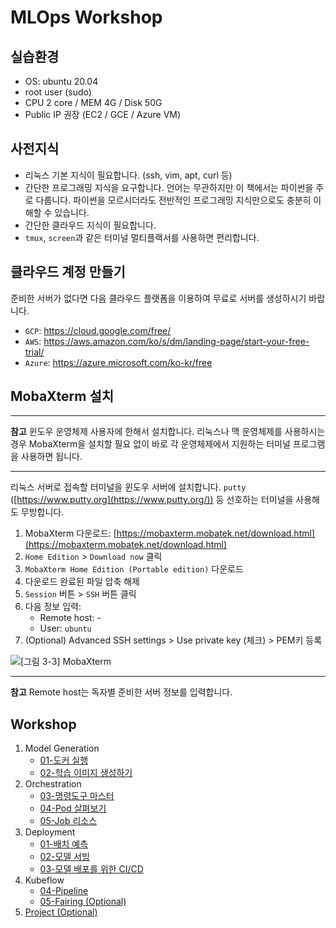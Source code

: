 # MLOps Workshop

## 실습환경

- OS: ubuntu 20.04
- root user (sudo)
- CPU 2 core / MEM 4G / Disk 50G
- Public IP 권장 (EC2 / GCE / Azure VM)

## 사전지식
- 리눅스 기본 지식이 필요합니다. (ssh, vim, apt, curl 등)
- 간단한 프로그래밍 지식을 요구합니다. 언어는 무관하지만 이 책에서는 파이썬을 주로 다룹니다. 파이썬을 모르시더라도 전반적인 프로그래밍 지식만으로도 충분히 이해할 수 있습니다.
- 간단한 클라우드 지식이 필요합니다.
- `tmux`, `screen`과 같은 터미널 멀티플랙서를 사용하면 편리합니다.

## 클라우드 계정 만들기

준비한 서버가 없다면 다음 클라우드 플랫폼을 이용하여 무료로 서버를 생성하시기 바랍니다.

- `GCP`: https://cloud.google.com/free/
- `AWS`: https://aws.amazon.com/ko/s/dm/landing-page/start-your-free-trial/
- `Azure`: https://azure.microsoft.com/ko-kr/free


## MobaXterm 설치

---

**참고** 윈도우 운영체제 사용자에 한해서 설치합니다. 리눅스나 맥 운영체제를 사용하시는 경우 MobaXterm을 설치할 필요 없이 바로 각 운영체제에서 지원하는 터미널 프로그램을 사용하면 됩니다.

---

리눅스 서버로 접속할 터미널을 윈도우 서버에 설치합니다. `putty` ([https://www.putty.org](https://www.putty.org/)) 등 선호하는 터미널을 사용해도 무방합니다.

1. MobaXterm 다운로드: [https://mobaxterm.mobatek.net/download.html](https://mobaxterm.mobatek.net/download.html)
2. `Home Edition` > `Download now` 클릭
3. `MobaXterm Home Edition (Portable edition)` 다운로드
4. 다운로드 완료된 파일 압축 해제
5. `Session` 버튼 > `SSH` 버튼 클릭
6. 다음 정보 입력:
	- Remote host: -
	- User: `ubuntu`
7. (Optional) Advanced SSH settings > Use private key (체크) > PEM키 등록

![[그림 3-3] MobaXterm](https://github.com/hongkunyoo/handson-k8s/raw/master/03-install/03-03.png)

---

**참고** Remote host는 독자별 준비한 서버 정보를 입력합니다.

## Workshop

1. Model Generation
	- [01-도커 실행](workshop/01/01.md)
	- [02-학습 이미지 생성하기](workshop/01/02.md)
2. Orchestration
	- [03-명령도구 마스터](workshop/02/03.md)
	- [04-Pod 살펴보기](workshop/02/04.md)
	- [05-Job 리소스](workshop/02/05.md)
3. Deployment
	- [01-배치 예측](workshop/03/01.md)
	- [02-모델 서빙](workshop/03/02.md)
	- [03-모델 배포를 위한 CI/CD](workshop/03/03.md)
4. Kubeflow
	- [04-Pipeline](workshop/04/01.md)
	- [05-Fairing (Optional)](workshop/04/02.md)
5. [Project (Optional)](workshop/05/01.md)

